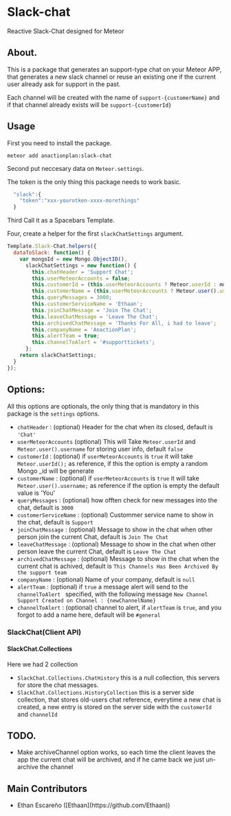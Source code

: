 # Slack-chat

Reactive Slack-Chat designed for Meteor

## About.

This is a package that generates an support-type chat on your Meteor APP, that generates a new slack channel or reuse an existing one if the current user already ask for support in the past.

Each channel will be created with the name of <code>support-{customerName}</code> and if that channel already exists will be <code>support-{customerId}</code>

## Usage

First you need to install the package.

    meteor add anactionplan:slack-chat

Second put neccesary data on <code>Meteor.settings</code>.

The token is the only thing this package needs to work basic.

```javascript
  "slack":{
    "token":"xxx-yourotken-xxxx-morethings"
  }
```

Third Call it as a Spacebars Template.

<template name="Slack-Chat">
    {{> slackChatWindow slackChatSettings=dataToSlack}}
</template>

Four, create a helper for the first <code>slackChatSettings</code> argument.

```javascript
Template.Slack-Chat.helpers({
  dataToSlack: function() {
    var mongoId = new Mongo.ObjectID(),
      slackChatSettings = new function() {
        this.chatHeader = 'Support Chat';
        this.userMeteorAccounts = false;
        this.customerId = (this.userMeteorAccounts ? Meteor.userId : mongoId._str);
        this.customerName = (this.userMeteorAccounts ? Meteor.user().username : 'You')
        this.queryMessages = 3000;
        this.customerServiceName = 'Ethaan';
        this.joinChatMessage = 'Join The Chat';
        this.leaveChatMessage = 'Leave The Chat';
        this.archivedChatMessage = 'Thanks For All, i had to leave';
        this.companyName = 'AnactionPlan';
        this.alertTeam = true;
        this.channelToAlert = '#supporttickets';
      };
    return slackChatSettings;
  }
});
```

## Options:

All this options are optionals, the only thing that is mandatory in this package is the <code>settings</code> options.
<ul>
<li>
  <code>chatHeader</code> : (optional) Header for the chat when its closed, default is <code>'Chat'</code>
</li>
<li>
  <code>userMeteorAccounts</code> (optional) This will Take <code>Meteor.userId</code> and <code>Meteor.user().username</code> for storing user info, default <code>false</code>
</li>
<li>
  <code>customerId</code> : (optional) if <code>userMeteorAccounts</code> is <code>true</code> it will take <code>Meteor.userId();</code> as reference, if
  this the option is empty a random Mongo _id will be generate
</li>
<li>
  <code>customerName</code> : (optional) if <code>userMeteorAccounts</code> is <code>true</code> it will take <code>Meteor.user().username;</code> as reference             if the option is empty the default value is 'You'
</li>
<li>
  <code>queryMessages</code> : (optional) how offten check for new messages into the chat, default is <code>3000</code>
</li>
<li>
 <code>customerServiceName</code> : (optional) Custommer service name to show in the chat, default is <code>Support</code>
</li>
<li>
  <code>joinChatMessage</code> : (optional) Message to show in the chat when other person join the current Chat, default is <code>Join The Chat</code>
</li>
<li>
  <code>leaveChatMessage</code> : (optional) Message to show in the chat when other person leave the current Chat, default is <code>Leave The Chat </code>
</li>
<li>
  <code>archivedChatMessage</code> : (optional) Message to show in the chat when the current chat is achived, default is <code>This Channels Has Been Archived By the support team</code>
</li>
<li>
  <code>companyName</code> : (optional) Name of your company, default is <code>null</code>
</li>
<li>
  <code>alertTeam</code> : (optional) if <code>true</code> a message alert will send to the <code> channelToAlert </code> specified, with the following message <code>New Channel Support Created on Channel : {newChannelName}</code>
</li>
<li>
  <code>channelToAlert</code> : (optional) channel to alert, if <code>alertTeam</code> is <code>true</code>, and you forgot to add a name here, default will be <code>#general</code>
</li>
</ul>


### SlackChat(Client API)

#### SlackChat.Collections

Here we had 2 collection
<ul>
<li>
<code>SlackChat.Collections.ChatHistory</code> this is a null collection, this servers for store the chat messages.
</li>
<li>
<code>SlackChat.Collections.HistoryCollection</code> this is a server side collection, that stores old-users chat reference, everytime a new chat is created, a new entry is stored on the server side with the <code>customerId</code> and <code>channelId</code>
</li>
</ul>


## TODO.

<ul>
 <li>
  Make archiveChannel option works, so each time the client leaves the app the current chat will be archived, and if he came back we just un-archive the channel
 </li>
</ul>

## Main Contributors

<ul>
 <li>
  Ethan Escareño ([Ethaan](https://github.com/Ethaan))
 </li>
</ul>
